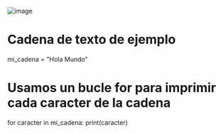 ![image](https://github.com/user-attachments/assets/10322311-e08d-4b0d-8afe-b13fc933c15b)

# Cadena de texto de ejemplo
mi_cadena = "Hola Mundo"

# Usamos un bucle for para imprimir cada caracter de la cadena
for caracter in mi_cadena:
    print(caracter)
